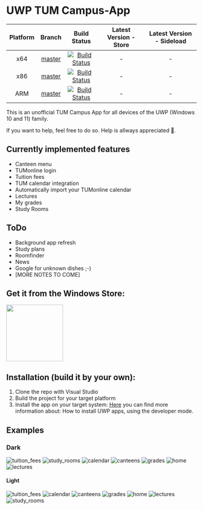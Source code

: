 # UWP TUM Campus-App
| Platform | Branch | Build Status | Latest Version - Store | Latest Version - Sideload |
| :---: | :---: | :---: | :---: | :---: |
| x64 | [master](https://github.com/TUM-Dev/Campus-UWP/tree/master) | [![Build Status](https://dev.azure.com/uwpx/Campus%20UWP/_apis/build/status/CI%20x64?branchName=master)](https://dev.azure.com/uwpx/Campus%20UWP/_build/latest?definitionId=19&branchName=v2) | -  | - |
| x86 | [master](https://github.com/TUM-Dev/Campus-UWP/tree/master) | [![Build Status](https://dev.azure.com/uwpx/Campus%20UWP/_apis/build/status/CI%20x86?branchName=master)](https://dev.azure.com/uwpx/Campus%20UWP/_build/latest?definitionId=21&branchName=v2) | - | - |
| ARM | [master](https://github.com/TUM-Dev/Campus-UWP/tree/master) | [![Build Status](https://dev.azure.com/uwpx/Campus%20UWP/_apis/build/status/CI%20ARM?branchName=master)](https://dev.azure.com/uwpx/Campus%20UWP/_build/latest?definitionId=20&branchName=v2) | - | - |

This is an unofficial TUM Campus App for all devices of the UWP (Windows 10 and 11) family.

If you want to help, feel free to do so. Help is allways appreciated 🥓.

## Currently implemented features
* Canteen menu
* TUMonline login
* Tuition fees
* TUM calendar integration
* Automatically import your TUMonline calendar
* Lectures
* My grades
* Study Rooms

## ToDo
* Background app refresh
* Study plans
* Roomfinder
* News
* Google for unknown dishes ;-)
* [MORE NOTES TO COME]

## Get it from the Windows Store:
[<img src="https://getbadgecdn.azureedge.net/images/English_L.png" width="150">](https://www.microsoft.com/store/apps/9n3p75398fkb?ocid=badge)

## Installation (build it by your own):
1. Clone the repo with Visual Studio
2. Build the project for your target platform
3. Install the app on your target system:
[Here](https://docs.microsoft.com/en-us/windows/uwp/get-started/enable-your-device-for-development) you can find more information about: How to install UWP apps, using the developer mode.

## Examples
### Dark
![tuition_fees](https://user-images.githubusercontent.com/11741404/137588740-776c667f-938b-467b-8ead-ed804adc44e0.png)
![study_rooms](https://user-images.githubusercontent.com/11741404/137588741-50813b67-d969-4752-9dea-0c2e05cde569.png)
![calendar](https://user-images.githubusercontent.com/11741404/137588742-a8241d54-5b11-4b6d-b7c3-b6a33688c7f9.png)
![canteens](https://user-images.githubusercontent.com/11741404/137588743-11beb646-fc7d-4ca1-ac51-04f106f89b08.png)
![grades](https://user-images.githubusercontent.com/11741404/137588745-9c590cac-ab8c-4dcd-ae70-4df400f3b7de.png)
![home](https://user-images.githubusercontent.com/11741404/137588746-fadf7b0b-d951-49da-8729-54d402ccee03.png)
![lectures](https://user-images.githubusercontent.com/11741404/137588749-3bb230a4-3eb7-40fa-b9ed-cc1c842918a1.png)

#### Light
![tuition_fees](https://user-images.githubusercontent.com/11741404/137588787-e96bf757-a233-45aa-90a6-6e82aaf67a9f.png)
![calendar](https://user-images.githubusercontent.com/11741404/137588788-680466bb-8c0f-442e-82f4-76f26ae2e0de.png)
![canteens](https://user-images.githubusercontent.com/11741404/137588789-87d8f755-fa6c-41c0-8df2-58caa2732381.png)
![grades](https://user-images.githubusercontent.com/11741404/137588790-6af894e2-61e8-4dc8-a07a-1f7c7f0b0918.png)
![home](https://user-images.githubusercontent.com/11741404/137588791-251e1e17-dcd4-412b-968a-fb199a4db31b.png)
![lectures](https://user-images.githubusercontent.com/11741404/137588792-78a4359f-4869-4df2-809b-946c67fda234.png)
![study_rooms](https://user-images.githubusercontent.com/11741404/137588793-8b82f1d8-a987-4029-89fe-d01534fa5335.png)
